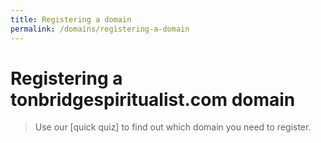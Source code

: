 ```yaml
---
title: Registering a domain
permalink: /domains/registering-a-domain
---
```


# Registering a tonbridgespiritualist.com domain

> Use our [quick quiz] to find out which domain you need to register.
